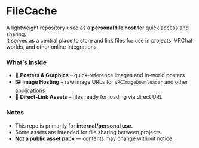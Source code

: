 # FileCache

A lightweight repository used as a **personal file host** for quick access and sharing.  
It serves as a central place to store and link files for use in projects, VRChat worlds, and other online integrations.

### What’s inside
- 📜 **Posters & Graphics** – quick‑reference images and in‑world posters  
- 🖼 **Image Hosting** – raw image URLs for `VRCImageDownloader` and other applications  
- 🔗 **Direct‑Link Assets** – files ready for loading via direct URL  

### Notes
- This repo is primarily for **internal/personal use**.  
- Some assets are intended for file sharing between projects.  
- **Not a public asset pack** — contents may change without notice.  